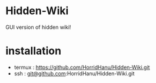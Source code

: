 # Hidden-Wiki
GUI version of hidden wiki!

# installation
* termux : https://github.com/HorridHanu/Hidden-Wiki.git
* ssh : git@github.com:HorridHanu/Hidden-Wiki.git
